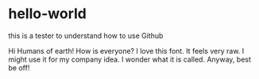 # hello-world
this is a tester to understand how to use Github


Hi Humans of earth! How is everyone? I love this font. It feels very raw. I might use it for my company idea. I wonder what it is called. Anyway, best be off!
